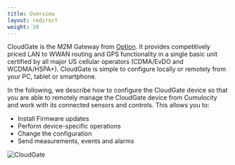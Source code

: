 ```yaml
---
title: Overview
layout: redirect
weight: 10
---
```


CloudGate is the M2M Gateway from [Option](http://www.option.com/). It provides competitively priced LAN to WWAN routing and GPS functionality in a single basic unit certified by all major US cellular operators (CDMA/EvDO and WCDMA/HSPA+). CloudGate is simple to configure locally or remotely from your PC, tablet or smartphone.

In the following, we describe how to configure the CloudGate device so that you are able to remotely manage the CloudGate device from Cumulocity and work with its connected sensors and controls. This allows you to:

- Install Firmware updates
- Perform device-specific operations
- Change the configuration
- Send measurements, events and alarms

![CloudGate](/images/devices/cloudgate/cloudgate-front.jpg)